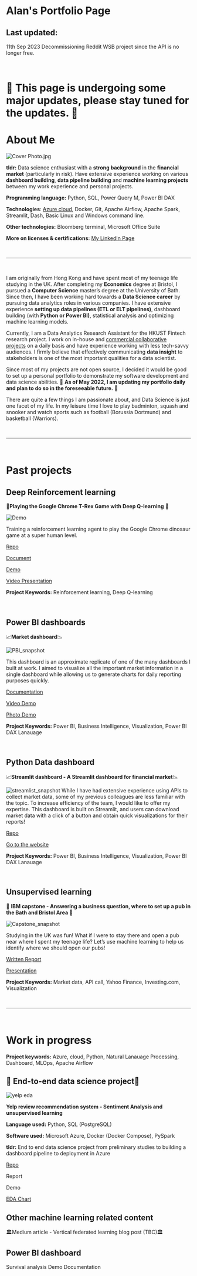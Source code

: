 # Alan's Portfolio Page

## Last updated: 
11th Sep 2023
Decommissioning Reddit WSB project since the API is no longer free.


</br>

# 🔧 **This page is undergoing some major updates, please stay tuned for the updates.**  🔧

# **About Me**


![Cover Photo.jpg](img/Cover_Photo.jpg)


**tldr:** Data science enthusiast with a **strong background** in the **financial market** (particularly in risk). Have extensive experience working on various **dashboard building**, **data pipeline building** and **machine learning projects** between my work experience and personal projects.

**Programming language:** Python, SQL, Power Query M, Power BI DAX

**Technologies**: [Azure cloud](https://www.credly.com/badges/b69a5b3d-8eb6-40b0-97f8-04b25f5864bb), Docker, Git, Apache Airflow, Apache Spark, Streamlit, Dash,  Basic Linux and Windows command line. 

**Other technologies:** Bloomberg terminal, Microsoft Office Suite

**More on licenses & certifications:** [My LinkedIn Page](https://www.linkedin.com/in/alanwth/details/certifications/)

</br>

---

</br>

I am originally from Hong Kong and have spent most of my teenage life studying in the UK. After completing my **Economics** degree at Bristol, I pursued a **Computer Science** master’s degree at the University of Bath. Since then, I have been working hard towards a **Data Science career** by pursuing data analytics roles in various companies. I have extensive experience **setting up data pipelines (ETL or ELT pipelines)**, dashboard building (with **Python or Power BI)**, statistical analysis and optimizing machine learning models.

Currently, I am a Data Analytics Research Assistant for the HKUST Fintech research project. I work on in-house and [commercial collaborative projects](https://bm.hkust.edu.hk/en-us/media-resources/overview/publications/reports/issue:8/) on a daily basis and have experience working with less tech-savvy audiences. I firmly believe that effectively communicating **data insight** to stakeholders is one of the most important qualities for a data scientist.

Since most of my projects are not open source, I decided it would be good to set up a personal portfolio to demonstrate my software development and data science abilities. 🔧 **As of May 2022, I am updating my portfolio daily and plan to do so in the foreseeable future.** 🔧

There are quite a few things I am passionate about, and Data Science is just one facet of my life. In my leisure time I love to play badminton, squash and snooker and watch sports such as football (Borussia Dortmund) and basketball (Warriors).

</br>

---

</br>


# **Past projects**

## **Deep Reinforcement learning**

🦖**Playing the Google Chrome T-Rex Game with Deep Q-learning** 🌵

![Demo](/img/dino_run_demo.gif)

Training a reinforcement learning agent to play the Google Chrome dinosaur game at a super human level.

[Repo](https://github.com/alanwong626/Deep-RL-Trex-Game)

[Document](https://github.com/alanwong626/Deep-RL-Trex-Game/blob/master/Research%20Paper.pdf)

[Demo](https://www.youtube.com/watch?v=Lejfa8nLR2o&feature=youtu.be) 

[Video Presentation](https://www.youtube.com/watch?v=BJyg9D8vsCk&feature=youtu.be)

**Project Keywords:** Reinforcement learning, Deep Q-learning


</br>



## **Power BI dashboards**

📈**Market dashboard**📉

![PBI_snapshot](img/PBI_snapshot.png)

This dashboard is an approximate replicate of one of the many dashboards I built at work. I aimed to visualize all the important market information in a single dashboard while allowing us to generate charts for daily reporting purposes quickly.

[Documentation](https://github.com/alanwong626/Stock-Market-PowerBI)

[Video Demo](https://www.youtube.com/watch?v=rMdJvjt3hBs)

[Photo Demo](https://github.com/alanwong626/Stock-Market-PowerBI/blob/main/demo/Photo%20demo/Dashboard%20Snapshots.pdf)

**Project Keywords:** Power BI, Business Intelligence, Visualization, Power BI DAX Lanauage


</br>


## **Python Data dashboard**

📈**Streamlit dashboard - A Streamlit dashboard for financial market**📉

![streamlist_snapshot](img/streamlist_snapshot.png)
While I have had extensive experience using APIs to collect market data, some of my previous colleagues are less familiar with the topic. To increase efficiency of the team, I would like to offer my expertise. This dashboard is built on Streamlit, and users can download market data with a click of a button and obtain quick visualizations for their reports!

[Repo](https://github.com/alanwong626/market-monitoring)

[Go to the website](https://share.streamlit.io/alanwong626/market-monitoring/main/app.py)

**Project Keywords:** Power BI, Business Intelligence, Visualization, Power BI DAX Lanauage


</br>

## **Unsupervised learning**

🍻 **IBM capstone - Answering a business question, where to set up a pub in the Bath and Bristol Area** 🍻

![Capstone_snapshot](img/Capstone_snapshot.png)

Studying in the UK was fun! What if I were to stay there and open a pub near where I spent my teenage life? Let’s use machine learning to help us identify where we should open our pubs!

<!---  [Repo](https://github.com/alanwong626/Coursera_Capstone) -->

[Written Report](https://github.com/alanwong626/Coursera_Capstone/blob/main/IBM%20capstone%20week%202.pdf)

[Presentation](https://github.com/alanwong626/Coursera_Capstone/blob/main/Presentation%20(IBM%20captstone).pdf)

**Project Keywords:** Market data, API call, Yahoo Finance, Investing.com, Visualization

</br>

---

</br>


# **Work in progress**


**Project keywords:** Azure, cloud, Python, Natural Lanauage Processing, Dashboard, MLOps, Apache Airflow

## 🚧 **End-to-end data science project**🚧

![yelp eda](img/yelp%20eda.png)

**Yelp review recommendation system - Sentiment Analysis and unsupervised learning** 

**Language used:** Python, SQL (PostgreSQL)

**Software used:** Microsoft Azure, Docker (Docker Compose), PySpark

**tldr:** End to end data science project from preliminary studies to building a dashboard pipeline to deployment in Azure

[Repo](https://github.com/alanwong626/reddit)

Report

Demo

[EDA Chart](img/EDA%20visual.html)


## **Other machine learning related content**

🏛️Medium article - Vertical federated learning blog post (TBC)🏛️

## **Power BI dashboard**
Survival analysis
Demo
Documentation
